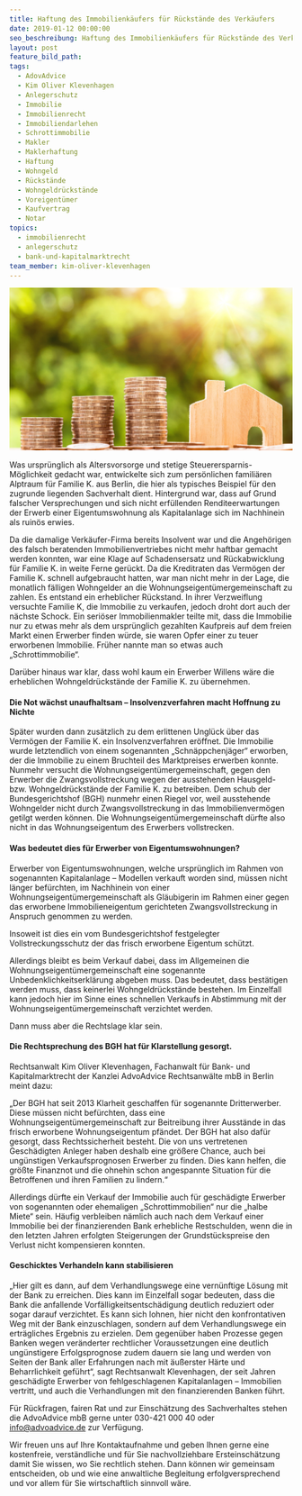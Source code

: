 ```yaml
---
title: Haftung des Immobilienkäufers für Rückstände des Verkäufers
date: 2019-01-12 00:00:00
seo_beschreibung: Haftung des Immobilienkäufers für Rückstände des Verkäufers
layout: post
feature_bild_path:
tags:
  - AdovAdvice
  - Kim Oliver Klevenhagen
  - Anlegerschutz
  - Immobilie
  - Immobilienrecht
  - Immobiliendarlehen
  - Schrottimmobilie
  - Makler
  - Maklerhaftung
  - Haftung
  - Wohngeld
  - Rückstände
  - Wohngeldrückstände
  - Voreigentümer
  - Kaufvertrag
  - Notar
topics:
  - immobilienrecht
  - anlegerschutz
  - bank-und-kapitalmarktrecht
team_member: kim-oliver-klevenhagen
---
```


![](/uploads/money-2724245-1920-1.jpg)

Was ursprünglich als Altersvorsorge und stetige Steuerersparnis-Möglichkeit gedacht war, entwickelte sich zum persönlichen familiären Alptraum für Familie K. aus Berlin, die hier als typisches Beispiel für den zugrunde liegenden Sachverhalt dient. Hintergrund war, dass auf Grund falscher Versprechungen und sich nicht erfüllenden Renditeerwartungen der Erwerb einer Eigentumswohnung als Kapitalanlage sich im Nachhinein als ruinös erwies.

Da die damalige Verkäufer-Firma bereits Insolvent war und die Angehörigen des falsch beratenden Immobilienvertriebes nicht mehr haftbar gemacht werden konnten, war eine Klage auf Schadensersatz und Rückabwicklung für Familie K. in weite Ferne gerückt. Da die Kreditraten das Vermögen der Familie K. schnell aufgebraucht hatten, war man nicht mehr in der Lage, die monatlich fälligen Wohngelder an die Wohnungseigentümergemeinschaft zu zahlen. Es entstand ein erheblicher Rückstand. In ihrer Verzweiflung versuchte Familie K, die Immobilie zu verkaufen, jedoch droht dort auch der nächste Schock. Ein seriöser Immobilienmakler teilte mit, dass die Immobilie nur zu etwas mehr als dem ursprünglich gezahlten Kaufpreis auf dem freien Markt einen Erwerber finden würde, sie waren Opfer einer zu teuer erworbenen Immobilie. Früher nannte man so etwas auch „Schrottimmobilie“.

Darüber hinaus war klar, dass wohl kaum ein Erwerber Willens wäre die erheblichen Wohngeldrückstände der Familie K. zu übernehmen.

#### Die Not wächst unaufhaltsam – Insolvenzverfahren macht Hoffnung zu Nichte

Später wurden dann zusätzlich zu dem erlittenen Unglück über das Vermögen der Familie K. ein Insolvenzverfahren eröffnet. Die Immobilie wurde letztendlich von einem sogenannten „Schnäppchenjäger“ erworben, der die Immobilie zu einem Bruchteil des Marktpreises erwerben konnte. Nunmehr versucht die Wohnungseigentümergemeinschaft, gegen den Erwerber die Zwangsvollstreckung wegen der ausstehenden Hausgeld- bzw. Wohngeldrückstände der Familie K. zu betreiben. Dem schub der Bundesgerichtshof (BGH) nunmehr einen Riegel vor, weil ausstehende Wohngelder nicht durch Zwangsvollstreckung in das Immobilienvermögen getilgt werden können. Die Wohnungseigentümergemeinschaft dürfte also nicht in das Wohnungseigentum des Erwerbers vollstrecken.

#### Was bedeutet dies für Erwerber von Eigentumswohnungen?

Erwerber von Eigentumswohnungen, welche ursprünglich im Rahmen von sogenannten Kapitalanlage – Modellen verkauft worden sind, müssen nicht länger befürchten, im Nachhinein von einer Wohnungseigentümergemeinschaft als Gläubigerin im Rahmen einer gegen das erworbene Immobilieneigentum gerichteten Zwangsvollstreckung in Anspruch genommen zu werden.

Insoweit ist dies ein vom Bundesgerichtshof festgelegter Vollstreckungsschutz der das frisch erworbene Eigentum schützt.

Allerdings bleibt es beim Verkauf dabei, dass im Allgemeinen die Wohnungseigentümergemeinschaft eine sogenannte Unbedenklichkeitserklärung abgeben muss. Das bedeutet, dass bestätigen werden muss, dass keinerlei Wohngeldrückstände bestehen. Im Einzelfall kann jedoch hier im Sinne eines schnellen Verkaufs in Abstimmung mit der Wohnungseigentümergemeinschaft verzichtet werden.

Dann muss aber die Rechtslage klar sein.

#### Die Rechtsprechung des BGH hat für Klarstellung gesorgt.

Rechtsanwalt Kim Oliver Klevenhagen, Fachanwalt für Bank- und Kapitalmarktrecht der Kanzlei AdvoAdvice Rechtsanwälte mbB in Berlin meint dazu:

„Der BGH hat seit 2013 Klarheit geschaffen für sogenannte Dritterwerber. Diese müssen nicht befürchten, dass eine Wohnungseigentümergemeinschaft zur Beitreibung ihrer Ausstände in das frisch erworbene Wohnungseigentum pfändet. Der BGH hat also dafür gesorgt, dass Rechtssicherheit besteht. Die von uns vertretenen Geschädigten Anleger haben deshalb eine größere Chance, auch bei ungünstigen Verkaufsprognosen Erwerber zu finden. Dies kann helfen, die größte Finanznot und die ohnehin schon angespannte Situation für die Betroffenen und ihren Familien zu lindern.“

Allerdings dürfte ein Verkauf der Immobilie auch für geschädigte Erwerber von sogenannten oder ehemaligen „Schrottimmobilien“ nur die „halbe Miete“ sein. Häufig verbleiben nämlich auch nach dem Verkauf einer Immobilie bei der finanzierenden Bank erhebliche Restschulden, wenn die in den letzten Jahren erfolgten Steigerungen der Grundstückspreise den Verlust nicht kompensieren konnten.

#### Geschicktes Verhandeln kann stabilisieren

„Hier gilt es dann, auf dem Verhandlungswege eine vernünftige Lösung mit der Bank zu erreichen. Dies kann im Einzelfall sogar bedeuten, dass die Bank die anfallende Vorfälligkeitsentschädigung deutlich reduziert oder sogar darauf verzichtet. Es kann sich lohnen, hier nicht den konfrontativen Weg mit der Bank einzuschlagen, sondern auf dem Verhandlungswege ein erträgliches Ergebnis zu erzielen. Dem gegenüber haben Prozesse gegen Banken wegen veränderter rechtlicher Voraussetzungen eine deutlich ungünstigere Erfolgsprognose zudem dauern sie lang und werden von Seiten der Bank aller Erfahrungen nach mit äußerster Härte und Beharrlichkeit geführt“, sagt Rechtsanwalt Klevenhagen, der seit Jahren geschädigte Erwerber von fehlgeschlagenen Kapitalanlagen – Immobilien vertritt, und auch die Verhandlungen mit den finanzierenden Banken führt.

Für Rückfragen, fairen Rat und zur Einschätzung des Sachverhaltes stehen die AdvoAdvice mbB gerne unter 030-421 000 40 oder info@advoadvice.de zur Verfügung.

Wir freuen uns auf Ihre Kontaktaufnahme und geben Ihnen gerne eine kostenfreie, verständliche und für Sie nachvollziehbare Ersteinschätzung damit Sie wissen, wo Sie rechtlich stehen. Dann können wir gemeinsam entscheiden, ob und wie eine anwaltliche Begleitung erfolgversprechend und vor allem für Sie wirtschaftlich sinnvoll wäre.
